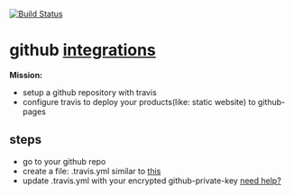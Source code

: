 [![Build Status](https://travis-ci.org/brownman/github_integrations.svg)](https://travis-ci.org/brownman/github_integrations)

github [integrations](https://github.com/travis-ci/github-services/tree/master/docs)
===================


**Mission:** 
- setup a github repository with travis
- configure travis to deploy your products(like: static website) to github-pages 

steps
----
- go to your github repo
- create a file: .travis.yml similar to [this](https://github.com/brownman/test_github_integrations/blob/master/.travis.yml)
- update .travis.yml with your encrypted github-private-key [need help?](https://github.com/brownman/github_integrations/tree/master/local)
